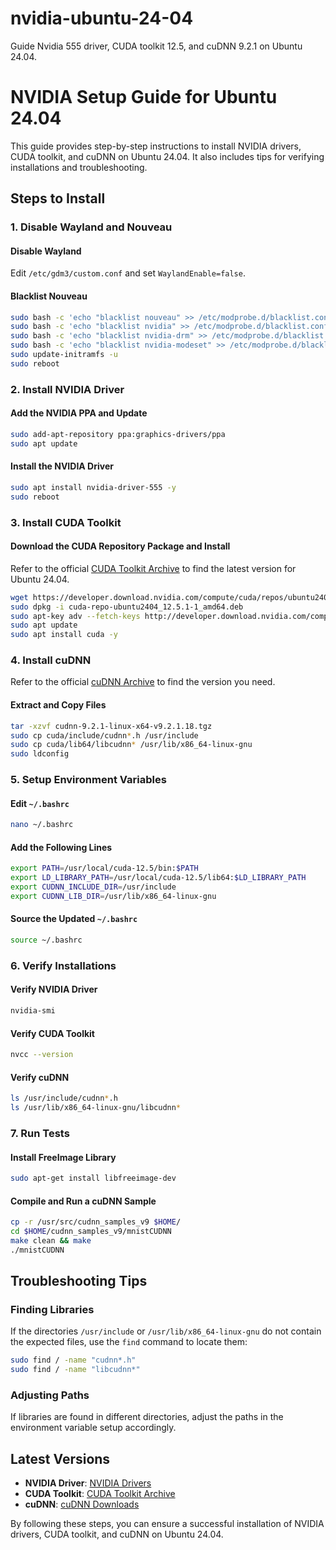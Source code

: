# nvidia-ubuntu-24-04
Guide Nvidia 555 driver, CUDA toolkit 12.5, and cuDNN 9.2.1 on Ubuntu 24.04.
# NVIDIA Setup Guide for Ubuntu 24.04

This guide provides step-by-step instructions to install NVIDIA drivers, CUDA toolkit, and cuDNN on Ubuntu 24.04. It also includes tips for verifying installations and troubleshooting.

## Steps to Install

### 1. Disable Wayland and Nouveau

#### Disable Wayland
Edit `/etc/gdm3/custom.conf` and set `WaylandEnable=false`.

#### Blacklist Nouveau
```bash
sudo bash -c 'echo "blacklist nouveau" >> /etc/modprobe.d/blacklist.conf'
sudo bash -c 'echo "blacklist nvidia" >> /etc/modprobe.d/blacklist.conf'
sudo bash -c 'echo "blacklist nvidia-drm" >> /etc/modprobe.d/blacklist.conf'
sudo bash -c 'echo "blacklist nvidia-modeset" >> /etc/modprobe.d/blacklist.conf'
sudo update-initramfs -u
sudo reboot
```

### 2. Install NVIDIA Driver

#### Add the NVIDIA PPA and Update
```bash
sudo add-apt-repository ppa:graphics-drivers/ppa
sudo apt update
```

#### Install the NVIDIA Driver
```bash
sudo apt install nvidia-driver-555 -y
sudo reboot
```

### 3. Install CUDA Toolkit

#### Download the CUDA Repository Package and Install
Refer to the official [CUDA Toolkit Archive](https://developer.nvidia.com/cuda-toolkit-archive) to find the latest version for Ubuntu 24.04.

```bash
wget https://developer.download.nvidia.com/compute/cuda/repos/ubuntu2404/x86_64/cuda-repo-ubuntu2404_12.5.1-1_amd64.deb
sudo dpkg -i cuda-repo-ubuntu2404_12.5.1-1_amd64.deb
sudo apt-key adv --fetch-keys http://developer.download.nvidia.com/compute/cuda/repos/ubuntu2404/x86_64/7fa2af80.pub
sudo apt update
sudo apt install cuda -y
```

### 4. Install cuDNN

Refer to the official [cuDNN Archive](https://developer.nvidia.com/cudnn-archive) to find the version you need.

#### Extract and Copy Files
```bash
tar -xzvf cudnn-9.2.1-linux-x64-v9.2.1.18.tgz
sudo cp cuda/include/cudnn*.h /usr/include
sudo cp cuda/lib64/libcudnn* /usr/lib/x86_64-linux-gnu
sudo ldconfig
```

### 5. Setup Environment Variables

#### Edit `~/.bashrc`
```bash
nano ~/.bashrc
```

#### Add the Following Lines
```bash
export PATH=/usr/local/cuda-12.5/bin:$PATH
export LD_LIBRARY_PATH=/usr/local/cuda-12.5/lib64:$LD_LIBRARY_PATH
export CUDNN_INCLUDE_DIR=/usr/include
export CUDNN_LIB_DIR=/usr/lib/x86_64-linux-gnu
```

#### Source the Updated `~/.bashrc`
```bash
source ~/.bashrc
```

### 6. Verify Installations

#### Verify NVIDIA Driver
```bash
nvidia-smi
```

#### Verify CUDA Toolkit
```bash
nvcc --version
```

#### Verify cuDNN
```bash
ls /usr/include/cudnn*.h
ls /usr/lib/x86_64-linux-gnu/libcudnn*
```

### 7. Run Tests

#### Install FreeImage Library
```bash
sudo apt-get install libfreeimage-dev
```

#### Compile and Run a cuDNN Sample
```bash
cp -r /usr/src/cudnn_samples_v9 $HOME/
cd $HOME/cudnn_samples_v9/mnistCUDNN
make clean && make
./mnistCUDNN
```

## Troubleshooting Tips

### Finding Libraries
If the directories `/usr/include` or `/usr/lib/x86_64-linux-gnu` do not contain the expected files, use the `find` command to locate them:
```bash
sudo find / -name "cudnn*.h"
sudo find / -name "libcudnn*"
```

### Adjusting Paths
If libraries are found in different directories, adjust the paths in the environment variable setup accordingly.

## Latest Versions

- **NVIDIA Driver**: [NVIDIA Drivers](https://www.nvidia.com/Download/index.aspx)
- **CUDA Toolkit**: [CUDA Toolkit Archive](https://developer.nvidia.com/cuda-toolkit-archive)
- **cuDNN**: [cuDNN Downloads](https://developer.nvidia.com/cudnn-downloads?target_os=Linux&target_arch=x86_64&Distribution=Ubuntu)

By following these steps, you can ensure a successful installation of NVIDIA drivers, CUDA toolkit, and cuDNN on Ubuntu 24.04.
